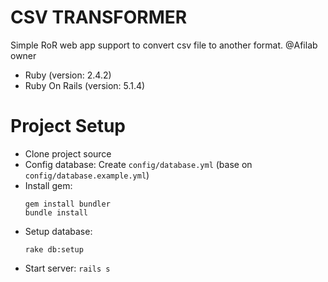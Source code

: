 # CSV TRANSFORMER
Simple RoR web app support to convert csv file to another format.
@Afilab owner

- Ruby (version: 2.4.2)
- Ruby On Rails (version: 5.1.4)

# Project Setup

- Clone project source
- Config database: Create `config/database.yml` (base on `config/database.example.yml`)
- Install gem:
    ```
    gem install bundler
    bundle install
    ```
- Setup database:
    ```
    rake db:setup
    ```
- Start server: `rails s`
